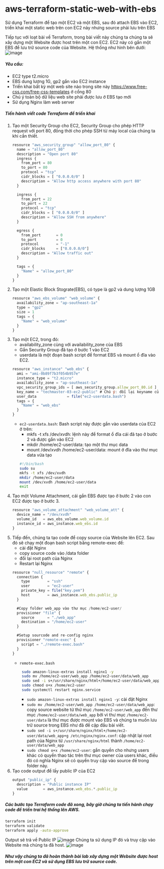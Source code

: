 # aws-terraform-static-web-with-ebs
Sử dụng Terraform để tạo một EC2 và một EBS, sau đó attach EBS vào EC2, triển khai một static web trên con EC2 này nhưng source phải lưu trên EBS

Tiếp tục với loạt bài về Terraform, trong bài viết này chúng ta chúng ta sẽ xây dựng một Website được host trên một con EC2. EC2 này có gắn một EBS để lưu trữ source code của Website. Hệ thống như hình bên dưới:
![image](https://user-images.githubusercontent.com/8075534/187150421-05fe8b87-1e53-4e8d-ac92-1cb66274ba3a.png)


##### Yêu cầu:
* EC2 type t2.micro
* EBS dung lượng 1G, gp2 gắn vào EC2 instance
* Triển khai bất kỳ một web site nào trong site này https://www.free-css.com/free-css-templates ở cổng 80
* Chú ý toàn bộ dữ liệu web site phải được lưu ở EBS tạo mới
* Sử dụng Nginx làm web server

##### Tiến hành viết code Terraform để triển khai
1. Tạo một Security Group cho EC2, Security Group cho phép HTTP request với port 80, đồng thời cho phép SSH từ máy local của chúng ta khi cần thiết.
   ```javascript
   resource "aws_security_group" "allow_port_80" {
     name = "allow_port_80"
     description = "Open port 80"
     ingress {
       from_port = 80
       to_port = 80
       protocol = "tcp"
       cidr_blocks = [ "0.0.0.0/0" ]
       description = "Allow http access anywhere with port 80"
     }
   
     ingress {
       from_port = 22
       to_port = 22
       protocol = "tcp"
       cidr_blocks = [ "0.0.0.0/0" ]
       description = "Allow SSH from anywhere"
     }
   
     egress {
       from_port       = 0
       to_port         = 0
       protocol        = "-1"
       cidr_blocks     = ["0.0.0.0/0"]
       description = "Allow traffic out"
     }
   
     tags = {
       "Name" = "allow_port_80"
     }
   }
   ```
2. Tạo một Elastic Block Stograte(EBS), có type là gp2 và dung lượng 1GB
   ```javascript
   resource "aws_ebs_volume" "web_volume" {
     availability_zone = "ap-southeast-1a"
     type = "gp2"
     size = 1
     tags = {
       "Name" = "web_volume"
     }
   }
   ```
3. Tạo một EC2, trong đó:
   * availability_zone cùng với availability_zone của EBS
   * Gắn Security Group đã tạo ở bước 1 vào EC2
   * userdata là một đoạn bash script để format EBS và mount ổ đĩa vào EC2.
   ```javascript
   resource "aws_instance" "web_ebs" {
     ami = "ami-0b89f7b3f054b957e"
     instance_type = "t2.micro"
     availability_zone = "ap-southeast-1a"
     vpc_security_group_ids = [ aws_security_group.allow_port_80.id ]
     key_name = "techmaster-03-ec2-public" # Chú ý: đổi lại keyname của bạn
     user_data              = file("ec2-userdata.bash")
     tags = {
       "Name" = "web_ebs"
     }
   }
   ```
   * `ec2-userdata.bash`: Bash script này được gắn vào userdata của EC2 ở trên:
      * mkfs -t xfs /dev/xvdh: lệnh này để format ổ đĩa cái đã tạo ở bước 2 và được gắn vào EC2
      * mkdir /home/ec2-user/data: tạo một thư mục data
      * mount /dev/xvdh /home/ec2-user/data: mount ở đĩa vào thư mục data vừa tạo
      ```bash
      #!/bin/bash
      sudo su
      mkfs -t xfs /dev/xvdh
      mkdir /home/ec2-user/data
      mount /dev/xvdh /home/ec2-user/data
      exit
      ```
4. Tạo một Volume Attachment, cái gắn EBS được tạo ở bước 2 vào con EC2 được tạo ở bước 3.
   ```javascript
   resource "aws_volume_attachment" "web_volume_att" {
     device_name = "/dev/xvdh"
     volume_id   = aws_ebs_volume.web_volume.id
     instance_id = aws_instance.web_ebs.id
   }
   ```
5. Tiếp đến, chúng ta tạo code để copy source của Website lên EC2. Sau đó sẽ chạy một đoạn bash script bằng remote-exec để:
   * cài đặt Nginx
   * copy source code vào /data folder
   * đổi lại root path của Nginx
   * Restart lại Nginx
   ```javascript
   resource "null_resource" "remote" {
     connection {
       type        = "ssh"
       user        = "ec2-user"
       private_key = file("key.pem")
       host        = aws_instance.web_ebs.public_ip
     }
   
     #Copy folder web_app vào thư mục /home/ec2-user/
     provisioner "file" {
       source      = "./web_app"
       destination = "/home/ec2-user"
     }
   
     #Setup sourcode and re-config nginx
     provisioner "remote-exec" {
       script = "./remote-exec.bash"
     }
   }
   ```
   * `remote-exec.bash`     
     ```bash
      sudo amazon-linux-extras install nginx1 -y
      sudo mv /home/ec2-user/web_app /home/ec2-user/data/web_app
      sudo sed -i s+/usr/share/nginx/html+/home/ec2-user/data/web_app+g /etc/nginx/nginx.conf
      sudo chmod o+x /home/ec2-user
      sudo systemctl restart nginx.service      
      ```
        * `sudo amazon-linux-extras install nginx1 -y`: cài đặt Nginx
        * `sudo mv /home/ec2-user/web_app /home/ec2-user/data/web_app`: copy source website từ thử mục `/home/ec2-user/web_app` đến thư mục `/home/ec2-user/data/web_app` bởi vì thư mục `/home/ec2-user/data` là thư mục được mount vào EBS và chúng ta muốn lưu trữ source trong EBS như đã đề cập đầu bài viết.
        * `sudo sed -i s+/usr/share/nginx/html+/home/ec2-user/data/web_app+g /etc/nginx/nginx.conf`: cập nhật lại root path của Nginx từ `/usr/share/nginx/html` thành `/home/ec2-user/data/web_app`
        * `sudo chmod o+x /home/ec2-user`: gắn quyền cho nhưng users khác có quyền thao tác trên thư mục owner của users khác, điều đó có nghĩa Nginx sẽ có quyền truy cập vào source để trong folder này.
6. Tạo code output để lấy public IP của EC2
   ```javascript
   output "public_ip" {
     description = "Public instance IP"
     value       = aws_instance.web_ebs.*.public_ip
   }
   ```

##### Các bước tạo Terraform code đã xong, bây giờ chúng ta tiến hành chạy code để triển trai hệ thống lên AWS.
```bash
terraform init
terraform validate
terraform apply -auto-approve
```
Output sẽ trả về Public IP
![image](https://user-images.githubusercontent.com/8075534/187150498-3490d569-5d71-4869-8b20-24c78303f479.png)
Chúng ta sử dụng IP đó và truy cập vào Website mà chúng ta đã host.
![image](https://user-images.githubusercontent.com/8075534/187150527-5257bf33-159f-4f6d-9a62-1eefd67c7529.png)



##### Như vậy chúng ta đã hoàn thành bài lab xây dựng một Website được host trên một con EC2 và sử dụng EBS lưu trữ source code.
